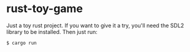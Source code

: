 # rust-toy-game

Just a toy rust project. If you want to give it a try, you'll need the SDL2
library to be installed. Then just run:

```bash
$ cargo run
```
